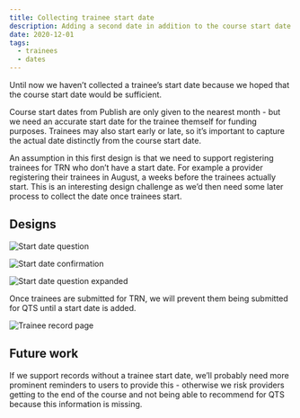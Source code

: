 ```yaml
---
title: Collecting trainee start date
description: Adding a second date in addition to the course start date
date: 2020-12-01
tags:
  - trainees
  - dates
---
```


Until now we haven’t collected a trainee’s start date because we hoped that the course start date would be sufficient.

Course start dates from Publish are only given to the nearest month - but we need an accurate start date for the trainee themself for funding purposes. Trainees may also start early or late, so it’s important to capture the actual date distinctly from the course start date.

An assumption in this first design is that we need to support registering trainees for TRN who don’t have a start date. For example a provider registering their trainees in August, a weeks before the trainees actually start. This is an interesting design challenge as we’d then need some later process to collect the date once trainees start.

## Designs

![Start date question](start-date-question.png "Start date question")

![Start date confirmation](start-date-confirmation.png "Start date confirmation")

![Start date question expanded](start-date-question-expanded.png "Start date question expanded")

Once trainees are submitted for TRN, we will prevent them being submitted for QTS until a start date is added.

![Trainee record page](trainee-record-page.png "Trainee record page")

## Future work

If we support records without a trainee start date, we’ll probably need more prominent reminders to users to provide this - otherwise we risk providers getting to the end of the course and not being able to recommend for QTS because this information is missing.
